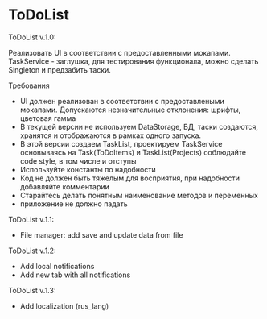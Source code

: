 # ToDoList

ToDoList v.1.0:

Реализовать UI в соответствии с предоставленными мокапами.
TaskService - заглушка, для тестирования функционала, можно сделать Singleton и предзабить таски.

Требования

 - UI должен реализован в соответствии с предоставлеными мокапами. Допускаются незначительные отклонения: шрифты, цветовая гамма
 - В текущей версии не используем DataStorage, БД, таски создаются, хранятся и отображаются в рамках одного запуска.
 - В этой версии создаем TaskList, проектируем TaskService основываясь на Task(ToDoItems) и TaskList(Projects) 
 соблюдайте code style, в том числе и отступы 
 - Используйте константы по надобности
 - Код не должен быть тяжелым для восприятия, при надобности добавляйте комментарии
 - Старайтесь делать понятным наименование методов и переменных
 - приложение не должно падать


ToDoList v.1.1:

- File manager: add save and update data from file



ToDoList v.1.2:

- Add local notifications 
- Add new tab with all notifications 


ToDoList v.1.3:

- Add localization (rus_lang) 
